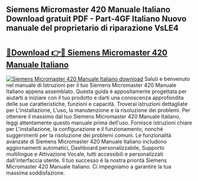 ## Siemens Micromaster 420 Manuale Italiano Download gratuit PDF - Part-4GF Italiano Nuovo manuale del proprietario di riparazione VsLE4

# <h2><a href="http://dfffngx.blite.top/?on=Siemens+Micromaster+420+Manuale+Italiano">🔗Download 👉🔴 Siemens Micromaster 420 Manuale Italiano</a></h2>

[![Siemens Micromaster 420 Manuale Italiano download](https://i.imgur.com/lujVjoI.png)](http://dfffngx.blite.top/?on=Siemens+Micromaster+420+Manuale+Italiano)
Saluti e benvenuto nel manuale di Istruzioni per il tuo Siemens Micromaster 420 Manuale Italiano appena assemblato. Questa guida è appositamente progettata per aiutarti a iniziare con il tuo prodotto e darti una conoscenza approfondita delle sue caratteristiche, funzioni e capacità. Troverai istruzioni dettagliate per L'installazione, L'uso, la manutenzione e la risoluzione dei problemi. Per ottenere il massimo dal tuo Siemens Micromaster 420 Manuale Italiano, leggi attentamente questo manuale prima dell'uso. Fornisce istruzioni chiare per L'installazione, la configurazione e il funzionamento, nonché suggerimenti per la risoluzione dei problemi comuni. Le funzionalità avanzate di Siemens Micromaster 420 Manuale Italiano includono aggiornamenti automatici, Dashboard personalizzabile, Supporto multilingue e Attivazione Vocale, tutti accessibili e personalizzati dall'interfaccia utente. Il tuo successo è la nostra priorità Siemens Micromaster 420 Manuale Italiano. Ci impegniamo a garantire la tua massima soddisfazione.
